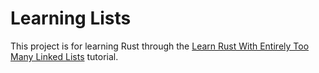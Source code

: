 # Learning Lists
This project is for learning Rust through the [Learn Rust With Entirely Too Many Linked Lists](https://rust-unofficial.github.io/too-many-lists/) tutorial.